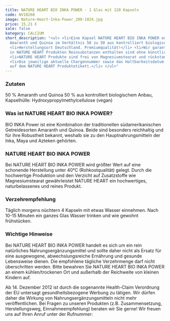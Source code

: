 ```yaml
---
title: NATURE HEART BIO INKA POWER - 1 Glas mit 120 Kapseln
code: NV10268
image: Nature-Heart-Inka-Power_200-1024.jpg
price: 15,21 €
sale: false
kategory: CALCIUM
short_description: "<ul> <li>Eine Kapsel NATURE HEART BIO INKA POWER enthält 500 mg
  Amaranth und Quinoa im Verhältnis 50 zu 50 aus kontrolliert biologischem Anbau.</li>
  <li>Herstellungsort Deutschland. Premiumqualität!</li> <li>Wir garantieren, dass
  in NATURE HEART Produkten Reinsubstanzen enthalten sind ohne künstliche Zusatzstoffe.</li>
  <li>NATURE HEART Produkte sind frei von Magnesiumstearat und rückstandskontrolliert.</li>
  <li>Die jeweilige aktuelle Chargennummer sowie das Haltbarkeitsdatum finden Sie
  auf dem NATURE HEART Produktetikett.</li> </ul>"
---
```


<h3>Zutaten</h3>
<p>
  50 % Amaranth und Quinoa 50 % aus kontrolliert biologischem Anbau, Kapselhülle: Hydroxypropylmethylcellulose (vegan)
</p>

<h3>Was ist NATURE HEART BIO INKA POWER?</h3>
<p>
  BIO INKA Power ist eine Kombination der traditionellen südamerikanischen Getreidesorten Amaranth und Quinoa. Beide sind besonders reichhaltig und für ihre Robustheit bekannt, weshalb sie zu den Hauptnahrungsmitteln der Inka, Maya und Azteken gehörten.
</p>

<h3>NATURE HEART BIO INKA POWER</h3>
<p>
  Bei NATURE HEART BIO INKA POWER wird größter Wert auf eine schonende Herstellung unter 40°C (Rohkostqualität) gelegt. Durch die hochwertige Produktion und den Verzicht auf Zusatzstoffe wie Magnesiumstearat gewährleistet NATURE HEART ein hochwertiges, naturbelassenes und reines Produkt.
</p>

<h3>Verzehrempfehlung</h3>
<p>
  Täglich morgens nüchtern 4 Kapseln mit etwas Wasser einnehmen. Nach 10-15 Minuten ein ganzes Glas Wasser trinken und wie gewohnt frühstücken.
</p>

<h3>Wichtige Hinweise</h3>
<p>
  Bei NATURE HEART BIO INKA POWER handelt es sich um ein rein natürliches Nahrungsergänzungsmittel und sollte daher nicht als Ersatz für eine ausgewogene, abwechslungsreiche Ernährung und gesunde Lebensweise dienen. Die empfohlene tägliche Verzehrmenge darf nicht überschritten werden. Bitte bewahren Sie NATURE HEART BIO INKA POWER an einem kühlen/trockenen Ort und außerhalb der Reichweite von kleinen Kindern auf.
</p>
<p>
  Ab 14. Dezember 2012 ist durch die sogenannte Health-Claim Verordnung der EU untersagt gesundheitsbezogene Werbung zu tätigen. Wir dürfen daher die Wirkung von Nahrungsergänzungsmitteln nicht mehr veröffentlichen. Bei Fragen zu unseren Produkten (z.B. Zusammensetzung, Herstellungsweg, Einnahmeempfehlung) beraten wir Sie gerne! Wir freuen uns auf Ihren Anruf unter der Rufnummer:
</p>

